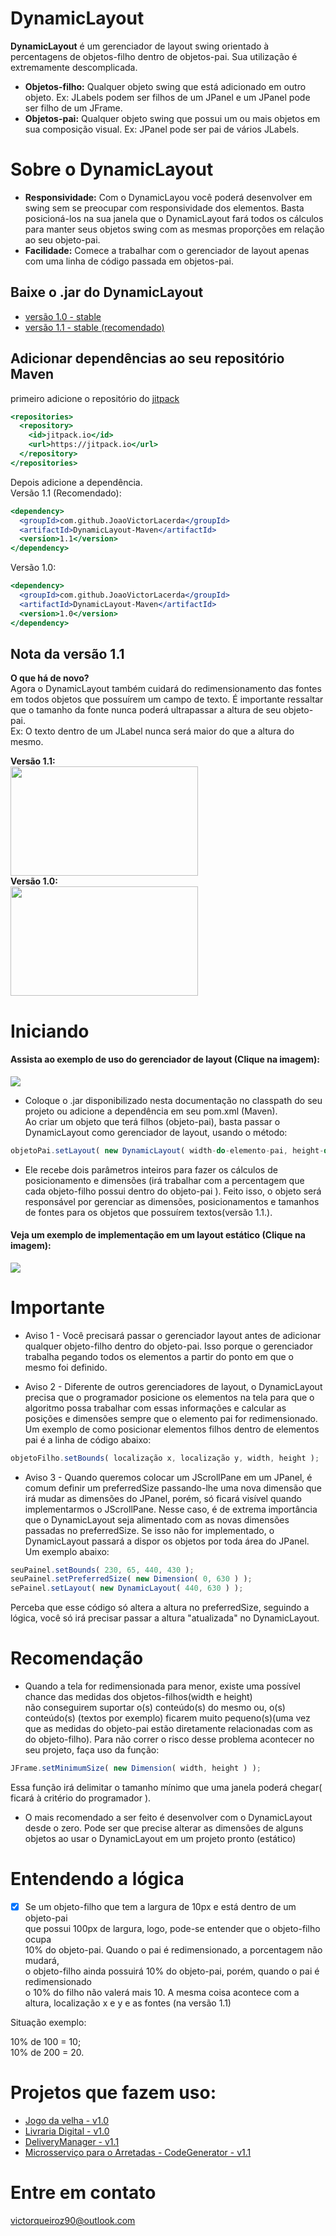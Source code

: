 
# DynamicLayout
**DynamicLayout** é um gerenciador de layout swing orientado à percentagens de objetos-filho dentro de objetos-pai. Sua utilização é extremamente descomplicada.  
- **Objetos-filho:** Qualquer objeto swing que está adicionado em outro objeto. Ex: JLabels podem ser filhos de um JPanel e um JPanel pode ser filho de um JFrame.
- **Objetos-pai:** Qualquer objeto swing que possui um ou mais objetos em sua composição visual. Ex: JPanel pode ser pai de vários JLabels.  
# Sobre o DynamicLayout
* **Responsividade:** Com o DynamicLayou você poderá desenvolver em swing sem se preocupar com responsividade dos elementos. Basta posicioná-los na sua janela que o DynamicLayout fará todos os cálculos para manter seus objetos swing com as mesmas proporções em relação ao seu objeto-pai.  
* **Facilidade:** Comece a trabalhar com o gerenciador de layout apenas com uma linha de código passada em objetos-pai.

## Baixe o .jar do DynamicLayout

- [versão 1.0 - stable](https://github.com/JoaoVictorLacerda/DynamicLayout/raw/main/Jar/DynamicLayout_1.0.jar)
- [versão 1.1 - stable (recomendado)](https://github.com/JoaoVictorLacerda/DynamicLayout/raw/main/Jar/DynamicLayout_1.1.jar)
## Adicionar dependências ao seu repositório Maven
primeiro adicione o repositório do [jitpack](https://jitpack.io/)
```jsx
<repositories>
  <repository>
    <id>jitpack.io</id>
    <url>https://jitpack.io</url>
  </repository>
</repositories>
```
Depois adicione a dependência.  
Versão 1.1 (Recomendado):
```jsx
<dependency>
  <groupId>com.github.JoaoVictorLacerda</groupId>
  <artifactId>DynamicLayout-Maven</artifactId>
  <version>1.1</version>
</dependency>
```

Versão 1.0:
```jsx
<dependency>
  <groupId>com.github.JoaoVictorLacerda</groupId>
  <artifactId>DynamicLayout-Maven</artifactId>
  <version>1.0</version>
</dependency>
```

## Nota da versão 1.1  
**O que há de novo?**    
Agora o DynamicLayout também cuidará do redimensionamento das fontes em todos objetos que possuírem um campo de texto. É importante ressaltar que o tamanho da fonte nunca poderá ultrapassar a altura de seu objeto-pai.  
Ex: O texto dentro de um JLabel nunca será maior do que a altura do mesmo.
<p>
 <b>Versão 1.1:</b> <br>
 <img width= "300"  height="175" src="./Gifs/DemoV1.1.gif"> <br>
  <b>Versão 1.0:</b> <br>
 <img width= "300"  height="175" src="./Gifs/DevoV1.0.gif">

</p>


# Iniciando
#### Assista ao exemplo de uso do gerenciador de layout (Clique na imagem):
[![](./Imgs/exemploDeUso.jpg)](http://www.youtube.com/watch?v=SAlTZ1a0dNk "Assista o vídeo")     
- Coloque o .jar disponibilizado nesta documentação no classpath do seu projeto ou adicione a dependência em seu pom.xml (Maven).  
Ao criar um objeto que terá filhos (objeto-pai), basta passar o DynamicLayout como gerenciador de layout, usando o método:
~~~jsx
objetoPai.setLayout( new DynamicLayout( width-do-elemento-pai, height-do-elemento-pai ) );
~~~
- Ele recebe dois parâmetros inteiros para fazer os cálculos de posicionamento e dimensões (irá trabalhar com a percentagem que cada objeto-filho possui dentro do objeto-pai ). Feito isso, o objeto será responsável por gerenciar as dimensões, posicionamentos e tamanhos de fontes para os objetos que possuírem textos(versão 1.1.).

#### Veja um exemplo de implementação em um layout estático (Clique na imagem):
[![](./Imgs/exemploLayoutEstatico.jpg)](http://www.youtube.com/watch?v=tZQjtU_Smd0 "Assista o vídeo")
# Importante  
- Aviso 1 - Você precisará passar o gerenciador layout antes de adicionar qualquer objeto-filho dentro do objeto-pai. Isso porque o gerenciador trabalha pegando todos os elementos a partir do ponto em que o mesmo foi definido.  

- Aviso 2 - Diferente de outros gerenciadores de layout, o DynamicLayout precisa que o programador posicione os elementos na tela para que o algoritmo possa trabalhar com essas informações e calcular as posições e dimensões sempre que o elemento pai for redimensionado. Um exemplo de como posicionar elementos filhos dentro de elementos pai é a linha de código abaixo:
~~~jsx
objetoFilho.setBounds( localização x, localização y, width, height );
~~~ 
- Aviso 3 - Quando queremos colocar um JScrollPane em um JPanel, é comum definir um preferredSize passando-lhe uma nova dimensão que irá mudar as dimensões do JPanel, porém, só ficará visível quando implementarmos o JScrollPane. Nesse caso, é de extrema importância que o DynamicLayout seja alimentado com as novas dimensões passadas no preferredSize. Se isso não for implementado, o DynamicLayout passará a dispor os objetos por toda área do JPanel. Um exemplo abaixo:
 ```jsx
seuPainel.setBounds( 230, 65, 440, 430 );  
seuPainel.setPreferredSize( new Dimension( 0, 630 ) ); 
sePainel.setLayout( new DynamicLayout( 440, 630 ) );  
```
Perceba que esse código só altera a altura no preferredSize, seguindo a lógica, você só irá precisar passar a altura "atualizada" no DynamicLayout.

# Recomendação

- Quando a tela for redimensionada para menor, existe uma possível chance das medidas dos objetos-filhos(width e height)  
não conseguirem suportar o(s) conteúdo(s) do mesmo ou, o(s) conteúdo(s) (textos por exemplo) ficarem muito pequeno(s)(uma vez que as medidas do objeto-pai estão diretamente relacionadas com as do objeto-filho). Para não correr o risco desse problema acontecer no seu projeto, faça uso da função: 
```jsx
JFrame.setMinimumSize( new Dimension( width, height ) );
```
Essa função irá delimitar o tamanho mínimo que uma janela poderá chegar( ficará à critério do programador ).  

- O mais recomendado a ser feito é desenvolver com o DynamicLayout desde o zero. Pode ser que precise alterar as dimensões de alguns objetos ao usar o DynamicLayout em um projeto pronto (estático)

# Entendendo a lógica

- [x] Se um objeto-filho que tem a largura de 10px e está dentro de um objeto-pai  
que possui 100px de largura, logo, pode-se entender que o objeto-filho ocupa  
10% do objeto-pai. Quando o pai é redimensionado, a porcentagem não mudará,  
o objeto-filho ainda possuirá 10% do objeto-pai, porém, quando o pai é redimensionado  
o 10% do filho não valerá mais 10. A mesma coisa acontece com a altura, localização x e y e as fontes (na versão 1.1)  
  
Situação exemplo:  
  
10% de 100 = 10;  
10% de 200 = 20.

# Projetos que fazem uso:
- [Jogo da velha - v1.0](https://github.com/thenbhd22/JogoDaVelhaEmJava_3.0-Swing)
- [Livraria Digital - v1.0](https://github.com/thenbhd22/LivrariaDigital)
- [DeliveryManager - v1.1](https://github.com/JoaoVictorLacerda/CRUD_PROJECT_BD2)
- [Microsserviço para o Arretadas - CodeGenerator - v1.1](https://github.com/JoaoVictorLacerda/Arretadas-CodeGenerator-front)

# Entre em contato
[victorqueiroz90@outlook.com](mailto:victorqueiroz90@outlook.com)
